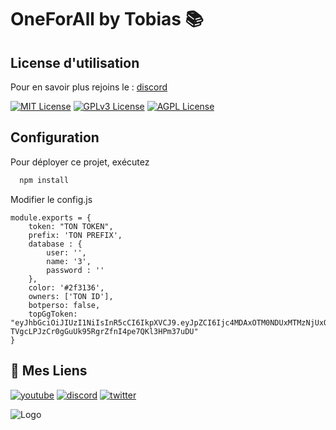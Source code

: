 
# OneForAll by Tobias 📚


## License d'utilisation

Pour en savoir plus rejoins le : [discord](https://discord.gg/mYcMAwzr)

[![MIT License](https://img.shields.io/badge/License-Chartes-purple.svg)](https://discord.gg/mYcMAwzr)
[![GPLv3 License](https://img.shields.io/badge/License-MIT-red.svg)](https://discord.gg/mYcMAwzr)
[![AGPL License](https://img.shields.io/badge/License-Tobias-blue.svg)](https://discord.gg/mYcMAwzr)


## Configuration

Pour déployer ce projet, exécutez

```bash
  npm install
```

Modifier le config.js
```
module.exports = {
    token: "TON TOKEN",
    prefix: 'TON PREFIX',
    database : {
        user: '',
        name: '3',
        password : ''
    },
    color: '#2f3136',
    owners: ['TON ID'],
    botperso: false,
    topGgToken: "eyJhbGciOiJIUzI1NiIsInR5cCI6IkpXVCJ9.eyJpZCI6Ijc4MDAxOTM0NDUxMTMzNjUxOCIsImJvdCI6dHJ1ZSwiaWF0IjoxNjE5MzQ1NTU0fQ.1-TVgcLPJzCr0gGuUk95RgrZfnI4pe7QKl3HPm37uDU"
}
```



## 🔗 Mes Liens
[![youtube](https://img.shields.io/badge/mon_youtube-FF0000?style=for-the-badge&logo=youtube&logoColor=white)](https://www.youtube.com/channel/UCG4En3sD9YwUzzZKPdtpWmg)
[![discord](https://img.shields.io/badge/discord-0A66C2?style=for-the-badge&logo=discord&logoColor=white)](https://discord.gg/mYcMAwzr)
[![twitter](https://img.shields.io/badge/twitter-1DA1F2?style=for-the-badge&logo=twitter&logoColor=white)](https://twitter.com/tobiasrvm)


![Logo](https://cdn.discordapp.com/attachments/1006181085580902531/1025043476175396895/Pink_Panther-dessin-anime.png)

